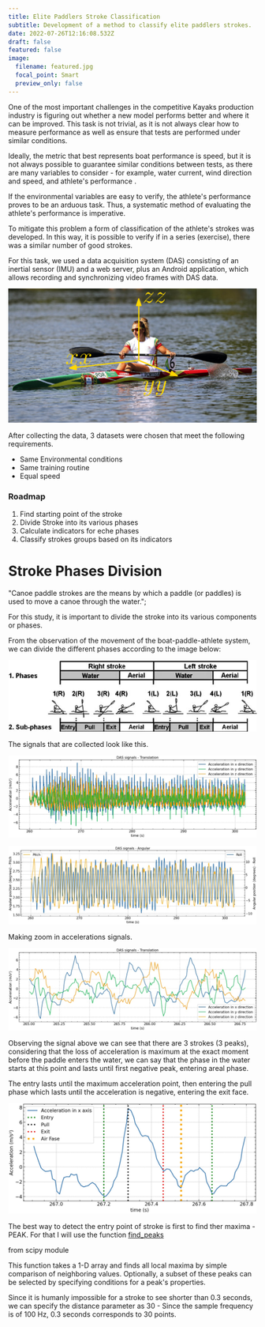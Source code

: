 ```yaml
---
title: Elite Paddlers Stroke Classification
subtitle: Development of a method to classify elite paddlers strokes.
date: 2022-07-26T12:16:08.532Z
draft: false
featured: false
image:
  filename: featured.jpg
  focal_point: Smart
  preview_only: false
---
```

One of the most important challenges in the competitive Kayaks production industry is figuring out whether a new model performs better and where it can be improved. This task is not trivial, as it is not always clear how to measure performance as well as ensure that tests are performed under similar conditions.

Ideally, the metric that best represents boat performance is speed, but it is not always possible to guarantee similar conditions between tests, as there are many variables to consider - for example, water current, wind direction and speed, and athlete's performance .

If the environmental variables are easy to verify, the athlete's performance proves to be an arduous task. Thus, a systematic method of evaluating the athlete's performance is imperative.

To mitigate this problem a form of classification of the athlete's strokes was developed. In this way, it is possible to verify if in a series (exercise), there was a similar number of good strokes.

For this task, we used a data acquisition system (DAS) consisting of an inertial sensor (IMU) and a web server, plus an Android application, which allows recording and synchronizing video frames with DAS data.

![](reference_frame.png "DAS Reference Frame")

After collecting the data, 3 datasets were chosen that meet the following requirements.

* Same Environmental conditions
* Same training routine
* Equal speed

### Roadmap

1. Find starting point of the stroke
2. Divide Stroke into its various phases
3. Calculate indicators for eche phases
4. Classify strokes groups based on its indicators

# Stroke Phases Division

"Canoe paddle strokes are the means by which a paddle (or paddles) is used to move a canoe through the water.";

For this study, it is important to divide the stroke into its various components or phases.

From the observation of the movement of the boat-paddle-athlete system, we can divide the different phases according to the image below:
 

![](observational-model-for-kayak-analysis-including-two-levels-of-analysis-phases-and.png)

The signals that are collected look like this.

![](das_signal_translation_full.jpeg "Translation acceleration signals")

![](das_signal_angular_full.jpeg "Angular position signals")

Making zoom in accelerations signals.

![](das_signal_translation.jpeg "Zoom Acceleration Signals ")

Observing the signal above we can see that there are 3 strokes (3 peaks), considering that the loss of acceleration is maximum at the exact moment before the paddle enters the water, we can say that the phase in the water starts at this point and lasts until first negative peak, entering areal phase.

The entry lasts until the maximum acceleration point, then entering the pull phase which lasts until the acceleration is negative, entering the exit face.

![](stroke.jpeg "Stroke acceleration profile")

The best way to detect the entry point of stroke is first to find ther maxima - PEAK. For that I will use the function [find_peaks](https://docs.scipy.org/doc/scipy/reference/generated/scipy.signal.find_peaks.html) 

[](https://docs.scipy.org/doc/scipy/reference/generated/scipy.signal.find_peaks.html)from scipy module

This function takes a 1-D array and finds all local maxima by simple comparison of neighboring values. Optionally, a subset of these peaks can be selected by specifying conditions for a peak's properties.

Since it is humanly impossible for a stroke to see shorter than 0.3 seconds, we can specify the distance parameter as 30 - Since the sample frequency is of 100 Hz, 0.3 seconds corresponds to 30 points.